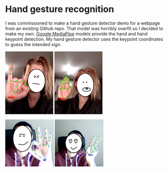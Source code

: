 # Hand gesture recognition

I was commissioned to make a hand gesture detector demo for a webpage from an existing Github repo. That model was horribly overfit so I decided to make my own. [Google MediaPipe](https://github.com/google/mediapipe) models provide the hand and hand keypoint detection. My hand gesture detector uses the keypoint coordinates to guess the intended sign.

<img src="readme_imgs/metal.png" height="200"> <img src="readme_imgs/stop.png" height="200">

<img src="readme_imgs/ok.PNG" height="150"> <img src="readme_imgs/peace.png" height="150">

